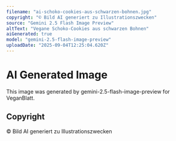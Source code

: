 ```yaml
---
filename: "ai-schoko-cookies-aus-schwarzen-bohnen.jpg"
copyright: "© Bild AI generiert zu Illustrationszwecken"
source: "Gemini 2.5 Flash Image Preview"
altText: "Vegane Schoko-Cookies aus schwarzen Bohnen"
aiGenerated: true
model: "gemini-2.5-flash-image-preview"
uploadDate: "2025-09-04T12:25:04.620Z"
---
```


# AI Generated Image

This image was generated by gemini-2.5-flash-image-preview for VeganBlatt.

## Copyright
© Bild AI generiert zu Illustrationszwecken
